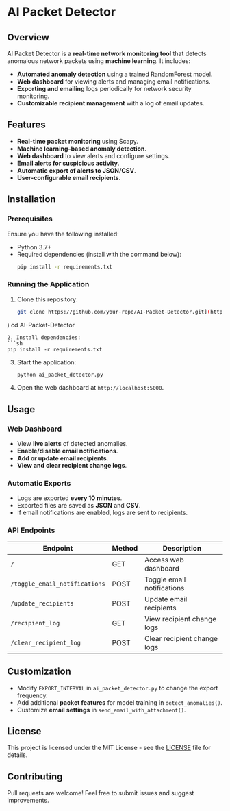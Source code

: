 # AI Packet Detector

## Overview

AI Packet Detector is a **real-time network monitoring tool** that detects anomalous network packets using **machine learning**. It includes:

- **Automated anomaly detection** using a trained RandomForest model.
- **Web dashboard** for viewing alerts and managing email notifications.
- **Exporting and emailing** logs periodically for network security monitoring.
- **Customizable recipient management** with a log of email updates.

## Features

- **Real-time packet monitoring** using Scapy.
- **Machine learning-based anomaly detection**.
- **Web dashboard** to view alerts and configure settings.
- **Email alerts for suspicious activity**.
- **Automatic export of alerts to JSON/CSV**.
- **User-configurable email recipients**.

## Installation

### Prerequisites

Ensure you have the following installed:

- Python 3.7+
- Required dependencies (install with the command below):
  ```sh
  pip install -r requirements.txt
  ```

### Running the Application

1. Clone this repository:
   ```sh
   git clone https://github.com/your-repo/AI-Packet-Detector.git](https://github.com/your-username/AI-Packet-Detector.git
)
   cd AI-Packet-Detector

   ```
2. Install dependencies:
   ```sh
   pip install -r requirements.txt
   ```
3. Start the application:
   ```sh
   python ai_packet_detector.py
   ```
4. Open the web dashboard at `http://localhost:5000`.

## Usage

### Web Dashboard

- View **live alerts** of detected anomalies.
- **Enable/disable email notifications**.
- **Add or update email recipients**.
- **View and clear recipient change logs**.

### Automatic Exports

- Logs are exported **every 10 minutes**.
- Exported files are saved as **JSON** and **CSV**.
- If email notifications are enabled, logs are sent to recipients.

### API Endpoints

| Endpoint                      | Method | Description                 |
| ----------------------------- | ------ | --------------------------- |
| `/`                           | GET    | Access web dashboard        |
| `/toggle_email_notifications` | POST   | Toggle email notifications  |
| `/update_recipients`          | POST   | Update email recipients     |
| `/recipient_log`              | GET    | View recipient change logs  |
| `/clear_recipient_log`        | POST   | Clear recipient change logs |

## Customization

- Modify `EXPORT_INTERVAL` in `ai_packet_detector.py` to change the export frequency.
- Add additional **packet features** for model training in `detect_anomalies()`.
- Customize **email settings** in `send_email_with_attachment()`.

## License

This project is licensed under the MIT License - see the [LICENSE](LICENSE) file for details.

## Contributing

Pull requests are welcome! Feel free to submit issues and suggest improvements.

